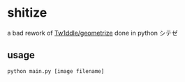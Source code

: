 # shitize
a bad rework of [Tw1ddle/geometrize](https://github.com/Tw1ddle/geometrize) 
done in python
シテゼ

## usage
```
python main.py [image filename]
```

